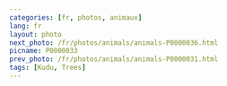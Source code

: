 ```yaml
---
categories: [fr, photos, animaux]
lang: fr
layout: photo
next_photo: /fr/photos/animals/animals-P0000036.html
picname: P0000033
prev_photo: /fr/photos/animals/animals-P0000031.html
tags: [Kudu, Trees]
---
```

